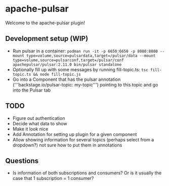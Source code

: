# apache-pulsar

Welcome to the apache-pulsar plugin!

## Development setup (WIP)
- Run pulsar in a container:
`podman run -it -p 6650:6650 -p 8080:8080 --mount type=volume,source=pulsardata,target=/pulsar/data --mount type=volume,source=pulsarconf,target=/pulsar/conf apachepulsar/pulsar:2.11.0 bin/pulsar standalone`
- Optionally fill up with some messages by running fill-topic.ts: `tsc fill-topic.ts && node fill-topic.js`
- Go into a Component that has the pulsar annotation ('''backstage.io/pulsar-topic: my-topic''') pointing to this topic and go into the Pulsar tab

## TODO
- Figure out authentication
- Decide what data to show
- Make it look nice
- Add Annotation for setting up plugin for a given component
- Allow showing information for several topics (perhaps select from a dropdown?) not sure how to put them in annotations

## Questions
- Is information of both subscriptions and consumers? Or is it usually the case that 1 subscription = 1 consumer?
